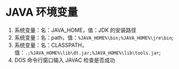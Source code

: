# JAVA 环境变量

1.  系统变量：名：JAVA_HOME，值：JDK 的安装路径
2.  系统变量：名：path，值：`%JAVA_HOME%\bin;%JAVA_HOME%\jre\bin`;
3.  系统变量：名：CLASSPATH，值：`.;%JAVA_HOME%\lib\dt.jar;%JAVA_HOME%\lib\tools.jar`;
4.  DOS 命令行窗口输入 JAVAC 检查是否成功
